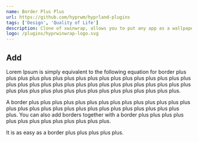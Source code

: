 ```yaml
---
name: Border Plus Plus
url: https://github.com/hyprwm/hyprland-plugins
tags: ['Design', 'Quality of Life']
description: Clone of xwinwrap, allows you to put any app as a wallpaper
logo: /plugins/hyprwinwrap-logo.svg
---
```


## Add

Lorem Ipsum is simply equivalent to the following equation for border plus plus plus plus plus plus plus plus plus plus plus plus plus plus plus plus plus plus plus plus plus plus plus plus plus plus plus plus plus plus plus plus plus plus plus plus plus plus plus plus plus plus plus plus plus plus plus plus.

A border plus plus plus plus plus plus plus plus plus plus plus plus plus plus plus plus plus plus plus plus plus plus plus plus plus plus plus plus plus plus.
You can also add borders together with a border plus plus plus plus plus plus plus plus plus plus plus plus plus.

It is as easy as a border plus plus plus plus plus.
